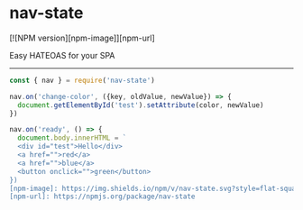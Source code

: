 # nav-state
[![NPM version][npm-image]][npm-url]

Easy HATEOAS for your SPA

---

```js
const { nav } = require('nav-state')

nav.on('change-color', ({key, oldValue, newValue}) => {
  document.getElementById('test').setAttribute(color, newValue)
})

nav.on('ready', () => {
  document.body.innerHTML = `
  <div id="test">Hello</div>
  <a href="">red</a>
  <a href="">blue</a>
  <button onclick="">green</button>
})
[npm-image]: https://img.shields.io/npm/v/nav-state.svg?style=flat-square
[npm-url]: https://npmjs.org/package/nav-state

